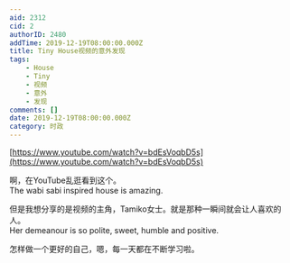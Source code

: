```yaml
---
aid: 2312
cid: 2
authorID: 2480
addTime: 2019-12-19T08:00:00.000Z
title: Tiny House视频的意外发现
tags:
    - House
    - Tiny
    - 视频
    - 意外
    - 发现
comments: []
date: 2019-12-19T08:00:00.000Z
category: 时政
---
```


[https://www.youtube.com/watch?v=bdEsVoqbD5s](https://www.youtube.com/watch?v=bdEsVoqbD5s)

啊，在YouTube乱逛看到这个。  
The wabi sabi inspired house is amazing.  

但是我想分享的是视频的主角，Tamiko女士。就是那种一瞬间就会让人喜欢的人。  
Her demeanour is so polite, sweet, humble and positive.  

怎样做一个更好的自己，嗯，每一天都在不断学习啦。
